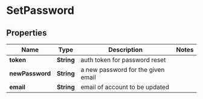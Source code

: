 

# SetPassword


## Properties

Name | Type | Description | Notes
------------ | ------------- | ------------- | -------------
**token** | **String** | auth token for password reset | 
**newPassword** | **String** | a new password for the given email | 
**email** | **String** | email of account to be updated | 



